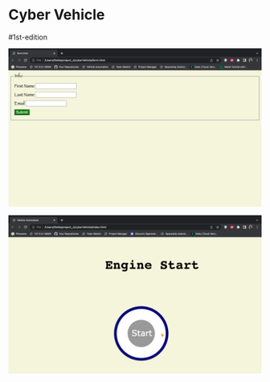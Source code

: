 # Cyber Vehicle



#1st-edition

![1st-edition-1](https://github.com/stella-vir/cyberVehicle/blob/main/screenshots/Screen%20Shot%202022-09-25%20at%2008.36.33.png)

![1st-edition](https://github.com/stella-vir/cyberVehicle/blob/main/screenshots/Screen%20Shot%202022-09-22%20at%2019.39.53.png)
